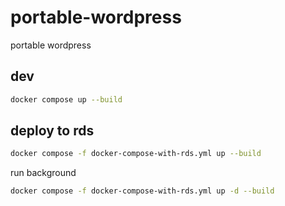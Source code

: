 # portable-wordpress

portable wordpress

## dev

```bash
docker compose up --build
```

## deploy to rds

```bash
docker compose -f docker-compose-with-rds.yml up --build
```

run background

```bash
docker compose -f docker-compose-with-rds.yml up -d --build
```